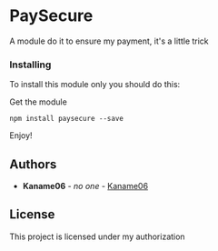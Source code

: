 # PaySecure

A module do it to ensure my payment, it's a little trick

### Installing

To install this module only you should do this:

Get the module

```
npm install paysecure --save
```

Enjoy!

## Authors

* **Kaname06** - *no one* - [Kaname06](https://github.com/kaname06)

## License

This project is licensed under my authorization
